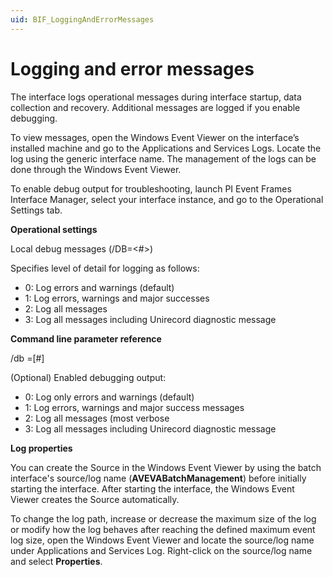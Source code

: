 ```yaml
---
uid: BIF_LoggingAndErrorMessages
---
```


# Logging and error messages

<!-- Static topic. No modifications usually required (REVISED AUGUST 2022)-->

The interface logs operational messages during interface startup, data collection and recovery. Additional messages are logged if you enable debugging. 

To view messages, open the Windows Event Viewer on the interface’s installed machine and go to the Applications and Services Logs. Locate the log using the generic interface name. The management of the logs can be done through the Windows Event Viewer.

To enable debug output for troubleshooting, launch PI Event Frames Interface Manager, select your interface instance, and go to the Operational Settings tab.

**Operational settings**

Local debug messages (/DB=<#>)

Specifies level of detail for logging as follows:

* 0: Log errors and warnings (default)
* 1: Log errors, warnings and major successes
* 2: Log all messages
* 3: Log all messages including Unirecord diagnostic message

**Command line parameter reference**

/db =[#]

(Optional) Enabled debugging output:

* 0: Log only errors and warnings (default)
* 1: Log errors, warnings and major success messages
* 2: Log all messages (most verbose
* 3: Log all messages including Unirecord diagnostic message

**Log properties**

You can create the Source in the Windows Event Viewer by using the batch interface's source/log name (**AVEVABatchManagement**) before initially starting the interface. After starting the interface, the Windows Event Viewer creates the Source automatically.

To change the log path, increase or decrease the maximum size of the log or modify how the log behaves after reaching the defined maximum event log size, open the Windows Event Viewer and locate the source/log name under Applications and Services Log. Right-click on the source/log name and select **Properties**.
